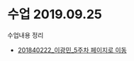 # 수업 2019.09.25
수업내용 정리

* [201840222_이광민_5주차 페이지로 이동](https://github.com/raim201840222/php_201840222/blob/master/201840222_이광민_5주차.pptx)